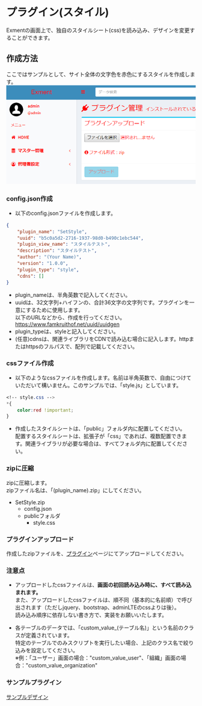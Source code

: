 # プラグイン(スタイル)
Exmentの画面上で、独自のスタイルシート(css)を読み込み、デザインを変更することができます。  

## 作成方法
ここではサンプルとして、サイト全体の文字色を赤色にするスタイルを作成します。  
![スタイル](img/plugin/plugin_style1.png)  

### config.json作成
- 以下のconfig.jsonファイルを作成します。  

~~~ json
{
    "plugin_name": "SetStyle",
    "uuid": "b5c0a5d2-2716-1937-98d0-b490c1ebc544",
    "plugin_view_name": "スタイルテスト",
    "description": "スタイルテスト",
    "author": "(Your Name)",
    "version": "1.0.0",
    "plugin_type": "style",
    "cdns": []
}
~~~

- plugin_nameは、半角英数で記入してください。
- uuidは、32文字列+ハイフンの、合計36文字の文字列です。プラグインを一意にするために使用します。  
以下のURLなどから、作成を行ってください。  
https://www.famkruithof.net/uuid/uuidgen
- plugin_typeは、styleと記入してください。  
- (任意)cdnsは、関連ライブラリをCDNで読み込む場合に記入します。httpまたはhttpsのフルパスで、配列で記載してください。

### cssファイル作成
- 以下のようなcssファイルを作成します。名前は半角英数で、自由につけていただいて構いません。このサンプルでは、「style.js」としています。

~~~ css
<!-- style.css -->
*{
    color:red !important;
}
~~~

- 作成したスタイルシートは、「public」フォルダ内に配置してください。  
配置するスタイルシートは、拡張子が「css」であれば、複数配置できます。関連ライブラリが必要な場合は、すべてフォルダ内に配置してください。  

### zipに圧縮
zipに圧縮します。  
zipファイル名は、「(plugin_name).zip」にしてください。  
- SetStyle.zip
    - config.json
    - publicフォルダ
        - style.css

### プラグインアップロード
作成したzipファイルを、[プラグイン](/ja/plugin)ページにてアップロードしてください。

### 注意点
- アップロードしたcssファイルは、**画面の初回読み込み時に、すべて読み込まれます。**  
また、アップロードしたcssファイルは、順不同（基本的に名前順）で呼び出されます（ただしjquery、bootstrap、adminLTEのcssよりは後）。  
読み込み順序に依存しない書き方で、実装をお願いいたします。  

- 各テーブルのデータでは、「custom_value_(テーブル名)」という名前のクラスが定義されています。  
特定のテーブルでのみスクリプトを実行したい場合、上記のクラス名で絞り込みを設定してください。  
※例：「ユーザー」画面の場合："custom_value_user"、「組織」画面の場合："custom_value_organization"


### サンプルプラグイン
[サンプルデザイン](https://exment.net/downloads/sample/plugin/SetStyle.zip)
